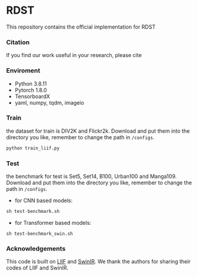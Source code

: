 # RDST

This repository contains the official implementation for RDST



### Citation

If you find our work useful in your research, please cite



### Enviroment

- Python 3.8.11
- Pytorch 1.8.0
- TensorboardX
- yaml, numpy, tqdm, imageio



### Train

the dataset for train is DIV2K and Flickr2k. Download and put them into the directory you like, remember to change the path in `/configs`.

```python
python train_liif.py
```



### Test

the benchmark for test is Set5, Set14, B100, Urban100 and Manga109. Download and put them into the directory you like, remember to change the path in `/configs`.

- for CNN based models:

```python
sh test-benchmark.sh
```

- for Transformer based models:

```pyth
sh test-benchmark_swin.sh
```



### Acknowledgements

This code is built on [LIIF](https://github.com/yinboc/liif) and [SwinIR](https://github.com/JingyunLiang/SwinIR). We thank the authors for sharing their codes of LIIF and SwinIR.

